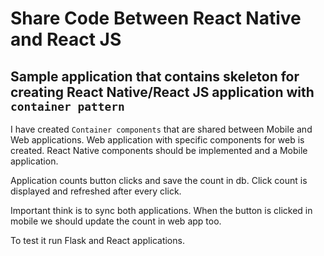 # Share Code Between React Native and React JS

## Sample application that contains skeleton for creating React Native/React JS application with `container pattern`

I have created `Container components` that are shared between Mobile and 
Web applications. Web application with specific components for web is created. 
React Native components should be implemented and a Mobile application. 

Application counts button clicks and save the count in db. Click count is displayed 
and refreshed after every click.

Important think is to sync both applications. When the button is clicked in 
mobile we should update the count in web app too.

To test it run Flask and React applications.